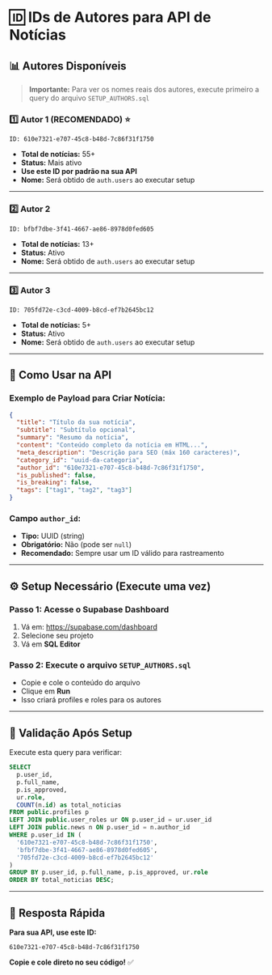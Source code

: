 # 🆔 IDs de Autores para API de Notícias

## 📊 Autores Disponíveis

> **Importante:** Para ver os nomes reais dos autores, execute primeiro a query do arquivo `SETUP_AUTHORS.sql`

### 1️⃣ Autor 1 (RECOMENDADO) ⭐
```
ID: 610e7321-e707-45c8-b48d-7c86f31f1750
```
- **Total de notícias:** 55+
- **Status:** Mais ativo
- **Use este ID por padrão na sua API**
- **Nome:** Será obtido de `auth.users` ao executar setup

---

### 2️⃣ Autor 2
```
ID: bfbf7dbe-3f41-4667-ae86-8978d0fed605
```
- **Total de notícias:** 13+
- **Status:** Ativo
- **Nome:** Será obtido de `auth.users` ao executar setup

---

### 3️⃣ Autor 3
```
ID: 705fd72e-c3cd-4009-b8cd-ef7b2645bc12
```
- **Total de notícias:** 5+
- **Status:** Ativo
- **Nome:** Será obtido de `auth.users` ao executar setup

---

## 🚀 Como Usar na API

### Exemplo de Payload para Criar Notícia:

```json
{
  "title": "Título da sua notícia",
  "subtitle": "Subtítulo opcional",
  "summary": "Resumo da notícia",
  "content": "Conteúdo completo da notícia em HTML...",
  "meta_description": "Descrição para SEO (máx 160 caracteres)",
  "category_id": "uuid-da-categoria",
  "author_id": "610e7321-e707-45c8-b48d-7c86f31f1750",
  "is_published": false,
  "is_breaking": false,
  "tags": ["tag1", "tag2", "tag3"]
}
```

### Campo `author_id`:
- **Tipo:** UUID (string)
- **Obrigatório:** Não (pode ser `null`)
- **Recomendado:** Sempre usar um ID válido para rastreamento

---

## ⚙️ Setup Necessário (Execute uma vez)

### Passo 1: Acesse o Supabase Dashboard
1. Vá em: https://supabase.com/dashboard
2. Selecione seu projeto
3. Vá em **SQL Editor**

### Passo 2: Execute o arquivo `SETUP_AUTHORS.sql`
- Copie e cole o conteúdo do arquivo
- Clique em **Run**
- Isso criará profiles e roles para os autores

---

## 📝 Validação Após Setup

Execute esta query para verificar:

```sql
SELECT 
  p.user_id,
  p.full_name,
  p.is_approved,
  ur.role,
  COUNT(n.id) as total_noticias
FROM public.profiles p
LEFT JOIN public.user_roles ur ON p.user_id = ur.user_id
LEFT JOIN public.news n ON p.user_id = n.author_id
WHERE p.user_id IN (
  '610e7321-e707-45c8-b48d-7c86f31f1750',
  'bfbf7dbe-3f41-4667-ae86-8978d0fed605',
  '705fd72e-c3cd-4009-b8cd-ef7b2645bc12'
)
GROUP BY p.user_id, p.full_name, p.is_approved, ur.role
ORDER BY total_noticias DESC;
```

---

## 🎯 Resposta Rápida

**Para sua API, use este ID:**
```
610e7321-e707-45c8-b48d-7c86f31f1750
```

**Copie e cole direto no seu código!** ✅

